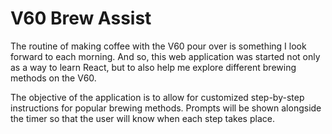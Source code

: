 # V60 Brew Assist
 
The routine of making coffee with the V60 pour over is something I look forward to each morning. And so, this web application was started not only as a way to learn React, but to also help me explore different brewing methods on the V60. 

The objective of the application is to allow for customized step-by-step instructions for popular brewing methods. Prompts will be shown alongside the timer so that the user will know when each step takes place. 
